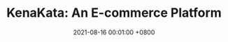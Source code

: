 ---
title:          "KenaKata: An E-commerce Platform"
date:           2021-08-16 00:01:00 +0800
# selected:       true
competition:            "Therap JavaFest 2021"
position:        "Won 2nd Runners Up prize in"
# course:       'Therap JavaFest 2021'
pub_date:       "April 2021 - August 2021"

# supervisor:
# - Dr. Rifat Shahriyar (Professor, BUET)

about: >-
  Developed an online shopping platform with Java Springboot, PostgreSQL and HTML, CSS, Bootstrap.
cover:          /assets/images/covers/kenakata.jpg

technologies:
  - Web Development
  - Springboot
  - PostgreSQL
  - Bootstrap
links:
- https://github.com/nawal03/KenaKata

---